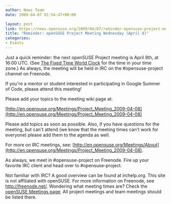 ```yaml
---
author: News Team
date: 2009-04-07 01:54:47+00:00

layout: post
link: https://news.opensuse.org/2009/04/07/reminder-opensuse-project-meeting-wednesday-april-8/
title: "Reminder: openSUSE Project Meeting Wednesday (April 8)"
categories:
- Events
---
```

Just a quick reminder: the next openSUSE Project meeting is April 8th, at 16:00 UTC. (See [The Fixed Time World Clock](http://tinyurl.com/dm6sqa) for the time in your time zone.) As always, the meeting will be held in IRC on the #opensuse-project channel on Freenode.

If you're a mentor or student interested in participating in Google Summer of Code, please attend this meeting!

Please add your topics to the meeting wiki page at:

[http://en.opensuse.org/Meetings/Project_Meeting_2009-04-08](http://en.opensuse.org/Meetings/Project_Meeting_2009-04-08)

Please add topics as soon as possible. Also, if you have questions for the meeting, but can't attend (we know that the meeting times can't work for everyone) please add them to the agenda as well.

For more on IRC meetings, see: [http://en.opensuse.org/Meetings/About](http://en.opensuse.org/Meetings/Project_Meeting_2009-04-08).

As always, we meet in #opensuse-project on Freenode. Fire up your favorite IRC client and head over to #opensuse-project.

Not familiar with IRC? A good overview can be found at irchelp.org. This site is not affiliated with openSUSE. For more information on Freenode, see http://freenode.net/.
Wondering what meeting times are? Check the [openSUSE Meetings page](http://en.opensuse.org/Meetings). All project meetings and team meetings should be listed there.		
